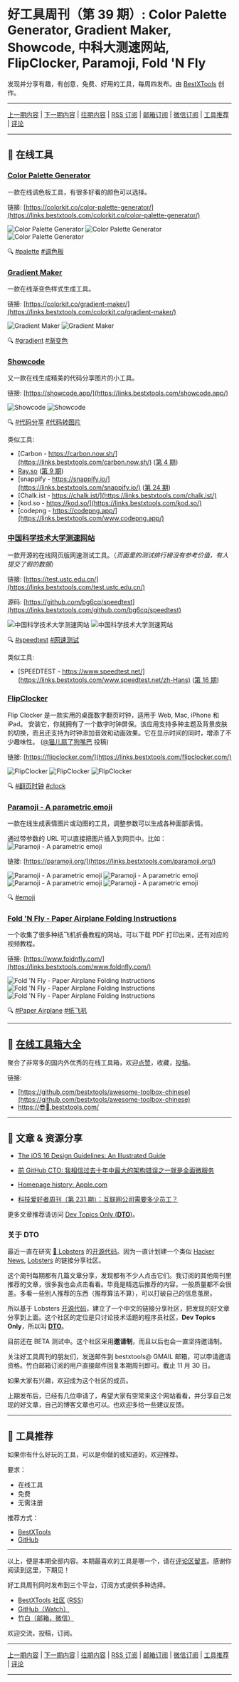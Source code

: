 # 好工具周刊（第 39 期）: Color Palette Generator, Gradient Maker, Showcode, 中科大测速网站, FlipClocker, Paramoji, Fold 'N Fly

发现并分享有趣，有创意，免费、好用的工具，每周四发布。由 [BestXTools](https://www.bestxtools.com/) 创作。

---

[上一期内容](https://github.com/bestxtools/weekly-cn/blob/main/docs/issue-38.md) | [下一期内容](https://github.com/bestxtools/weekly-cn/blob/main/docs/issue-40.md) | [往期内容](https://github.com/bestxtools/weekly-cn) | [RSS 订阅](https://discuss-cn.bestxtools.com/t/weekly) | [邮箱订阅](https://bestxtools.zhubai.love/?subscribe=1) | [微信订阅](https://discuss-cn.bestxtools.com/d/5/2) | [工具推荐](https://discuss-cn.bestxtools.com/t/tools) | [评论](https://discuss-cn.bestxtools.com/d/99/3)

---

## 🌈 在线工具

### [Color Palette Generator](https://links.bestxtools.com/colorkit.co/color-palette-generator/)

一款在线调色板工具，有很多好看的颜色可以选择。

链接: [https://colorkit.co/color-palette-generator/](https://links.bestxtools.com/colorkit.co/color-palette-generator/)

![Color Palette Generator](https://raw.githubusercontent.com/bestxtools/s1/main/images/2022-11-24-15-27-01.png)
![Color Palette Generator](https://raw.githubusercontent.com/bestxtools/s1/main/images/2022-11-24-15-27-02.png)
![Color Palette Generator](https://raw.githubusercontent.com/bestxtools/s1/main/images/2022-11-24-15-27-03.png)

🔍 [#palette](https://links.bestxtools.com/www.google.com.hk/search?q=site%3Adiscuss-cn.bestxtools.com+palette) [#调色板](https://links.bestxtools.com/www.google.com.hk/search?q=site%3Adiscuss-cn.bestxtools.com+%E8%B0%83%E8%89%B2%E6%9D%BF)

### [Gradient Maker](https://links.bestxtools.com/colorkit.co/gradient-maker/)

一款在线渐变色样式生成工具。

链接: [https://colorkit.co/gradient-maker/](https://links.bestxtools.com/colorkit.co/gradient-maker/)

![Gradient Maker](https://raw.githubusercontent.com/bestxtools/s1/main/images/2022-11-24-15-40-01.png)
![Gradient Maker](https://raw.githubusercontent.com/bestxtools/s1/main/images/2022-11-24-15-40-02.png)

🔍 [#gradient](https://links.bestxtools.com/www.google.com.hk/search?q=site%3Adiscuss-cn.bestxtools.com+gradient) [#渐变色](https://links.bestxtools.com/www.google.com.hk/search?q=site%3Adiscuss-cn.bestxtools.com+%E6%B8%90%E5%8F%98%E8%89%B2)

### [Showcode](https://links.bestxtools.com/showcode.app/)

又一款在线生成精美的代码分享图片的小工具。

链接: [https://showcode.app/](https://links.bestxtools.com/showcode.app/)

![Showcode](https://raw.githubusercontent.com/bestxtools/s1/main/images/2022-11-24-15-00-01.png)
![Showcode](https://raw.githubusercontent.com/bestxtools/s1/main/images/2022-11-24-15-00-02.png)

🔍 [#代码分享](https://links.bestxtools.com/www.google.com.hk/search?q=site%3Adiscuss-cn.bestxtools.com+%E4%BB%A3%E7%A0%81%E5%88%86%E4%BA%AB) [#代码转图片](https://links.bestxtools.com/www.google.com.hk/search?q=site%3Adiscuss-cn.bestxtools.com+%E4%BB%A3%E7%A0%81%E8%BD%AC%E5%9B%BE%E7%89%87)

类似工具:

- [Carbon - https://carbon.now.sh/](https://links.bestxtools.com/carbon.now.sh/) ([第 4 期](https://discuss-cn.bestxtools.com/d/12))
- [Ray.so](https://links.bestxtools.com/ray.so/) ([第 9 期](https://discuss-cn.bestxtools.com/d/25))
- [snappify - https://snappify.io/](https://links.bestxtools.com/snappify.io/) ([第 24 期](https://discuss-cn.bestxtools.com/d/64))
- [Chalk.ist - https://chalk.ist/](https://links.bestxtools.com/chalk.ist/)
- [kod.so - https://kod.so/](https://links.bestxtools.com/kod.so/)
- [codepng - https://codepng.app/](https://links.bestxtools.com/www.codepng.app/)

### [中国科学技术大学测速网站](https://links.bestxtools.com/test.ustc.edu.cn/)

一款开源的在线网页版网速测试工具。（_页面里的测试排行榜没有参考价值，有人提交了假的数据_）

链接: [https://test.ustc.edu.cn/](https://links.bestxtools.com/test.ustc.edu.cn/)

源码: [https://github.com/bg6cq/speedtest](https://links.bestxtools.com/github.com/bg6cq/speedtest)

![中国科学技术大学测速网站](https://raw.githubusercontent.com/bestxtools/s1/main/images/2022-11-24-14-21-01.png)
![中国科学技术大学测速网站](https://raw.githubusercontent.com/bestxtools/s1/main/images/2022-11-24-14-21-02.png)

🔍 [#speedtest](https://links.bestxtools.com/www.google.com.hk/search?q=site%3Adiscuss-cn.bestxtools.com+speedtest) [#网速测试](https://links.bestxtools.com/www.google.com.hk/search?q=site%3Adiscuss-cn.bestxtools.com+%E7%BD%91%E9%80%9F%E6%B5%8B%E8%AF%95)

类似工具:

- [SPEEDTEST - https://www.speedtest.net/](https://links.bestxtools.com/www.speedtest.net/zh-Hans) ([第 16 期](https://discuss-cn.bestxtools.com/d/42))

### [FlipClocker](https://links.bestxtools.com/flipclocker.com/)

Flip Clocker 是一款实用的桌面数字翻页时钟，适用于 Web, Mac, iPhone 和 iPad。 安装它，你就拥有了一个数字时钟屏保。该应用支持多种主题及背景皮肤的切换，而且还支持为时钟添加音效和动画效果。它在显示时间的同时，增添了不少趣味性。 ([@猫儿扇了狗嘴巴](https://discuss-cn.bestxtools.com/d/8/44) 投稿)

链接: [https://flipclocker.com/](https://links.bestxtools.com/flipclocker.com/)

![FlipClocker](https://raw.githubusercontent.com/bestxtools/s1/main/images/2022-11-21-18-18-01.png)
![FlipClocker](https://raw.githubusercontent.com/bestxtools/s1/main/images/2022-11-21-18-18-02.png)
![FlipClocker](https://raw.githubusercontent.com/bestxtools/s1/main/images/2022-11-21-18-18-03.png)

🔍 [#翻页时钟](https://links.bestxtools.com/www.google.com.hk/search?q=site%3Adiscuss-cn.bestxtools.com+%E7%BF%BB%E9%A1%B5%E6%97%B6%E9%92%9F) [#clock](https://links.bestxtools.com/www.google.com.hk/search?q=site%3Adiscuss-cn.bestxtools.com+clock)

### [Paramoji - A parametric emoji](https://links.bestxtools.com/paramoji.org/)

一款在线生成表情图片或动图的工具，调整参数可以生成各种面部表情。

通过带参数的 URL 可以直接把图片插入到网页中。比如：
![Paramoji - A parametric emoji](https://raw.githubusercontent.com/bestxtools/s1/main/images/2022-11-24-14-43-05.png)

链接: [https://paramoji.org/](https://links.bestxtools.com/paramoji.org/)

![Paramoji - A parametric emoji](https://raw.githubusercontent.com/bestxtools/s1/main/images/2022-11-24-14-43-01.png)
![Paramoji - A parametric emoji](https://raw.githubusercontent.com/bestxtools/s1/main/images/2022-11-24-14-43-02.png)
![Paramoji - A parametric emoji](https://raw.githubusercontent.com/bestxtools/s1/main/images/2022-11-24-14-43-03.png)
![Paramoji - A parametric emoji](https://raw.githubusercontent.com/bestxtools/s1/main/images/2022-11-24-14-43-04.gif)

🔍 [#emoji](https://links.bestxtools.com/www.google.com.hk/search?q=site%3Adiscuss-cn.bestxtools.com+emoji)

### [Fold 'N Fly - Paper Airplane Folding Instructions](https://links.bestxtools.com/www.foldnfly.com/)

一个收集了很多种纸飞机折叠教程的网站，可以下载 PDF 打印出来，还有对应的视频教程。

链接: [https://www.foldnfly.com/](https://links.bestxtools.com/www.foldnfly.com/)

![Fold 'N Fly - Paper Airplane Folding Instructions](https://raw.githubusercontent.com/bestxtools/s1/main/images/2022-11-24-15-12-02.png)
![Fold 'N Fly - Paper Airplane Folding Instructions](https://raw.githubusercontent.com/bestxtools/s1/main/images/2022-11-24-15-12-03.png)
![Fold 'N Fly - Paper Airplane Folding Instructions](https://raw.githubusercontent.com/bestxtools/s1/main/images/2022-11-24-15-12-04.png)

🔍 [#Paper Airplane](https://links.bestxtools.com/www.google.com.hk/search?q=site%3Adiscuss-cn.bestxtools.com+Paper+Airplane) [#纸飞机](https://links.bestxtools.com/www.google.com.hk/search?q=site%3Adiscuss-cn.bestxtools.com+%E7%BA%B8%E9%A3%9E%E6%9C%BA)

---

## 🧰 [在线工具箱大全](https://awesome-toolbox-chinese.bestxtools.com/)

聚合了非常多的国内外优秀的在线工具箱，欢迎[点赞](https://github.com/bestxtools/awesome-toolbox-chinese)，收藏，[投稿](https://github.com/bestxtools/awesome-toolbox-chinese/issues)。

链接:

- [https://github.com/bestxtools/awesome-toolbox-chinese](https://github.com/bestxtools/awesome-toolbox-chinese)
- [https://😎🧰.bestxtools.com/](https://😎🧰.bestxtools.com/)

---

## 🌈 文章 & 资源分享

- [The iOS 16 Design Guidelines: An Illustrated Guide](https://links.bestxtools.com/www.learnui.design/blog/ios-design-guidelines-templates.html)

- [前 GitHub CTO: 我相信过去十年中最大的架构错误之一就是全面微服务](https://links.bestxtools.com/twitter.com/jasoncwarner/status/1592227285024636928)

- [Homepage history: Apple.com](https://links.bestxtools.com/webflow.com/blog/apple-homepage-history)

- [科技爱好者周刊（第 231 期）：互联网公司需要多少员工？](https://links.bestxtools.com/www.ruanyifeng.com/blog/2022/11/weekly-issue-231.html)

更多文章推荐请访问 [Dev Topics Only (**DTO**)](https://links.bestxtools.com/dto.pipecraft.net/)。

### 关于 DTO

最近一直在研究 [🦞 Lobsters](https://lobste.rs/) 的[开源代码](https://github.com/lobsters/lobsters)。因为一直计划建一个类似 [Hacker News](https://news.ycombinator.com/), [Lobsters](https://lobste.rs/) 的链接分享社区。

这个周刊每期都有几篇文章分享，发现都有不少人点击它们。我订阅的其他周刊里推荐的文章，很多我也会点击看看。毕竟是精选后推荐的内容，一般质量都不会很差。多看一些别人推荐的东西（推荐算法不算），可以打破自己的信息茧房。

所以基于 Lobsters [开源代码](https://github.com/lobsters/lobsters)，建立了一个中文的链接分享社区，把发现的好文章分享到上面。这个社区的定位是只讨论技术话题的程序员社区，**Dev Topics Only**，所以叫 [**DTO**](https://dto.pipecraft.net/)。

目前还在 BETA 测试中。这个社区采用**邀请制**，而且以后也会一直坚持邀请制。

关注好工具周刊的朋友们，发送邮件到 bestxtools@ GMAIL 邮箱，可以申请邀请资格。竹白邮箱订阅的用户直接邮件回复本期周刊即可。截止 11 月 30 日。

如果大家有兴趣，欢迎成为这个社区的成员。

上期发布后，已经有几位申请了，希望大家有空常来这个网站看看，并分享自己发现的好文章，自己的博客文章也可以。也欢迎多给一些建议反馈。

---

## 🌈 工具推荐

如果你有什么好玩的工具，可以是你做的或知道的，欢迎推荐。

要求：

- 在线工具
- 免费
- 无需注册

推荐方式：

- [BestXTools](https://discuss-cn.bestxtools.com/d/8)
- [GitHub](https://github.com/bestxtools/weekly-cn/issues)

---

以上，便是本期全部内容。本期最喜欢的工具是哪一个，请在[评论区留言](https://discuss-cn.bestxtools.com/d/99/3)。感谢你阅读到这里，下期见！

好工具周刊同时发布到三个平台，订阅方式提供多种选择。

- [BestXTools 社区](https://discuss-cn.bestxtools.com/t/weekly) ([RSS](https://discuss-cn.bestxtools.com/atom/t/weekly/discussions))
- [GitHub（Watch）](https://github.com/bestxtools/weekly-cn)
- [竹白（邮箱，微信）](https://bestxtools.zhubai.love/?subscribe=1)

欢迎交流，投稿，订阅。

---

[上一期内容](https://github.com/bestxtools/weekly-cn/blob/main/docs/issue-38.md) | [下一期内容](https://github.com/bestxtools/weekly-cn/blob/main/docs/issue-40.md) | [往期内容](https://github.com/bestxtools/weekly-cn) | [RSS 订阅](https://discuss-cn.bestxtools.com/t/weekly) | [邮箱订阅](https://bestxtools.zhubai.love/?subscribe=1) | [微信订阅](https://discuss-cn.bestxtools.com/d/5/2) | [工具推荐](https://discuss-cn.bestxtools.com/t/tools) | [评论](https://discuss-cn.bestxtools.com/d/99/3)

---
